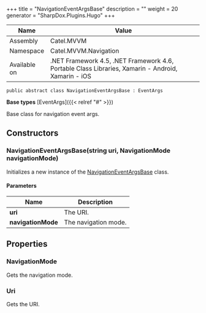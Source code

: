 

+++
title = "NavigationEventArgsBase" 
description = ""
weight = 20
generator = "SharpDox.Plugins.Hugo"
+++

Name|Value
---|---
Assembly|Catel.MVVM
Namespace|Catel.MVVM.Navigation
Available on|.NET Framework 4.5, .NET Framework 4.6, Portable Class Libraries, Xamarin - Android, Xamarin - iOS

```
public abstract class NavigationEventArgsBase : EventArgs
```

**Base types**
[EventArgs]({{&lt; relref "#" &gt;}})

Base class for navigation event args.

## Constructors

### NavigationEventArgsBase(string uri, NavigationMode navigationMode)

Initializes a new instance of the [NavigationEventArgsBase](#) class.

#### Parameters

Name|Description
---|---
**uri**|The URI.
**navigationMode**|The navigation mode.

## Properties

### NavigationMode

Gets the navigation mode.

### Uri

Gets the URI.

